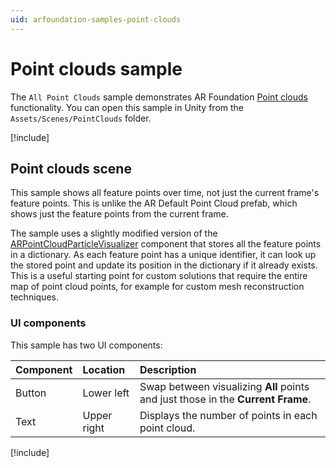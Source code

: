 ```yaml
---
uid: arfoundation-samples-point-clouds
---
```

# Point clouds sample

The `All Point Clouds` sample demonstrates AR Foundation [Point clouds](xref:arfoundation-point-clouds) functionality. You can open this sample in Unity from the `Assets/Scenes/PointClouds` folder.

[!include[](../../snippets/samples-tip.md)]

## Point clouds scene

This sample shows all feature points over time, not just the current frame's feature points. This is unlike the AR Default Point Cloud prefab, which shows just the feature points from the current frame.

The sample uses a slightly modified version of the [ARPointCloudParticleVisualizer](https://github.com/Unity-Technologies/arfoundation-samples/blob/main/Assets/Scenes/PointClouds/ARAllPointCloudPointsParticleVisualizer.cs) component that stores all the feature points in a dictionary. As each feature point has a unique identifier, it can look up the stored point and update its position in the dictionary if it already exists. This is a useful starting point for custom solutions that require the entire map of point cloud points, for example for custom mesh reconstruction techniques.

### UI components

This sample has two UI components:

| Component | Location    | Description                                                                      |
| :-------- |:----------- | :------------------------------------------------------------------------------- |
| Button    | Lower left  | Swap between visualizing **All** points and just those in the **Current Frame**. |
| Text      | Upper right | Displays the number of points in each point cloud. |

[!include[](../../snippets/apple-arkit-trademark.md)]
